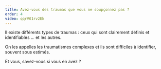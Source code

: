 ```yaml
---
title: Avez-vous des traumas que vous ne soupçonnez pas ?
order: 4
video: qqrV01rv2Ek
---
```

Il existe différents types de traumas : ceux qui sont clairement définis et identifiables ... et les autres.

On les appelles les traumatismes complexes et ils sont difficiles à identifier, souvent sous estimés.

Et vous, savez-vous si vous en avez ?
